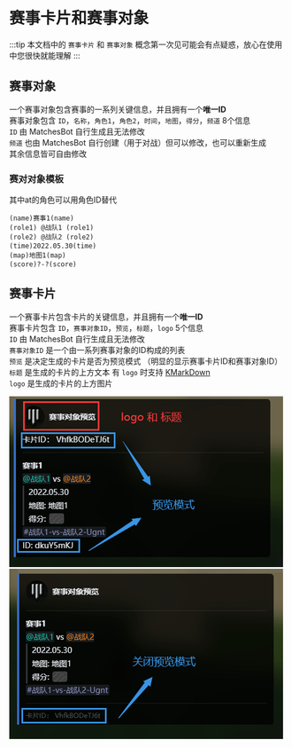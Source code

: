# 赛事卡片和赛事对象
:::tip
本文档中的 `赛事卡片` 和 `赛事对象` 概念第一次见可能会有点疑惑，放心在使用中您很快就能理解
:::
## 赛事对象
一个赛事对象包含赛事的一系列关键信息，并且拥有一个**唯一ID**  
赛事对象包含 `ID`，`名称`，`角色1`，`角色2`，`时间`，`地图`，`得分`，`频道` 8个信息  
`ID` 由 MatchesBot 自行生成且无法修改  
`频道` 也由 MatchesBot 自行创建（用于对战）但可以修改，也可以重新生成  
其余信息皆可自由修改  

### 赛对对象模板
其中at的角色可以用角色ID替代
```text
(name)赛事1(name)  
(role1) @战队1 (role1)  
(role2) @战队2 (role2)  
(time)2022.05.30(time)  
(map)地图1(map)  
(score)?-?(score)  
```

## 赛事卡片
一个赛事卡片包含卡片的关键信息，并且拥有一个**唯一ID**  
赛事卡片包含 `ID`，`赛事对象ID`，`预览`，`标题`，`logo` 5个信息  
`ID` 由 MatchesBot 自行生成且无法修改  
`赛事对象ID` 是一个由一系列赛事对象的ID构成的列表  
`预览` 是决定生成的卡片是否为预览模式 （明显的显示赛事卡片ID和赛事对象ID）  
`标题` 是生成的卡片的上方文本 有 `logo` 时支持 [KMarkDown](https://developer.kaiheila.cn/doc/kmarkdown)  
`logo` 是生成的卡片的上方图片

![赛事卡片-预览](../assets/card_with_preview.png)
![赛事卡片-无预览](../assets/card_without_preview.png)